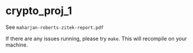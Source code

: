# crypto_proj_1

See `maharjan-roberts-zitek-report.pdf`

If there are any issues running, please try `make`. This will recompile on your machine.
